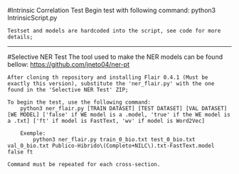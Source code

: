 #Intrinsic Correlation Test
	Begin test with following command:
		python3 IntrinsicScript.py

	Testset and models are hardcoded into the script, see code for more details;

---

#Selective NER Test
	The tool used to make the NER models can be found bellow: 
		<https://github.com/jneto04/ner-pt>

	After cloning th repository and installing Flair 0.4.1 (Must be exactly this version), substitute the 'ner_flair.py' with the one found in the 'Selective NER Test' ZIP;

	To begin the test, use the following command:
		python3 ner_flair.py [TRAIN DATASET] [TEST DATASET] [VAL DATASET] [WE MODEL] ['false' if WE model is a .model, 'true' if the WE model is a .txt] ['ft' if model is FastText, 'wv' if model is Word2Vec]

		Exemple:
			python3 ner_flair.py train_0_bio.txt test_0_bio.txt val_0_bio.txt Publico-Hibrido\(Completo+NILC\).txt-FastText.model false ft

	Command must be repeated for each cross-section.